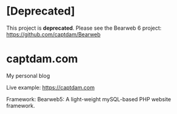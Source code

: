 # [Deprecated]
This project is __deprecated__. Please see the Bearweb 6 project: https://github.com/captdam/Bearweb

# captdam.com
My personal blog

Live example: https://captdam.com

Framework: Bearweb5: A light-weight mySQL-based PHP website framework.

